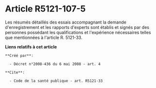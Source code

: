 # Article R5121-107-5

Les résumés détaillés des essais accompagnant la demande d'enregistrement et les rapports d'experts sont établis et signés
par des personnes possédant les qualifications et l'expérience nécessaires telles que mentionnées à l'article R. 5121-33.

**Liens relatifs à cet article**

	**Créé par**:

	  - Décret n°2008-436 du 6 mai 2008 - art. 4

	**Cite**:

	  - Code de la santé publique - art. R5121-33
